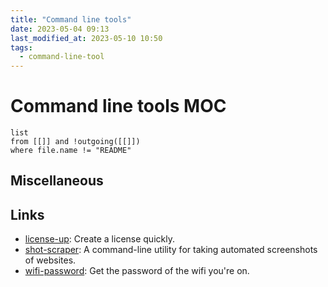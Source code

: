 ```yaml
---
title: "Command line tools"
date: 2023-05-04 09:13
last_modified_at: 2023-05-10 10:50
tags:
  - command-line-tool
---
```


# Command line tools MOC

```dataview
list
from [[]] and !outgoing([[]])
where file.name != "README"
```

## Miscellaneous

## Links

- [license-up](https://github.com/nikitavoloboev/license-up): Create a license quickly.
- [shot-scraper](https://shot-scraper.datasette.io/en/stable/index.html): A command-line utility for taking automated screenshots of websites.
- [wifi-password](https://github.com/rauchg/wifi-password): Get the password of the wifi you're on.

